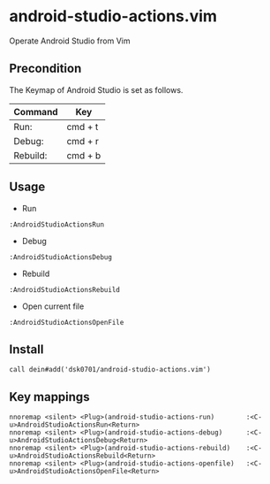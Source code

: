 # android-studio-actions.vim

Operate Android Studio from Vim

## Precondition

The Keymap of Android Studio is set as follows.

|Command|Key|
|---|---|
|Run:    |cmd + t|
|Debug:  |cmd + r|
|Rebuild:|cmd + b|

## Usage

- Run

```vim
:AndroidStudioActionsRun
```

- Debug

```vim
:AndroidStudioActionsDebug
```

- Rebuild

```vim
:AndroidStudioActionsRebuild
```

- Open current file

```vim
:AndroidStudioActionsOpenFile
```

## Install

```
call dein#add('dsk0701/android-studio-actions.vim')
```

## Key mappings

```vim
nnoremap <silent> <Plug>(android-studio-actions-run)        :<C-u>AndroidStudioActionsRun<Return>
nnoremap <silent> <Plug>(android-studio-actions-debug)      :<C-u>AndroidStudioActionsDebug<Return>
nnoremap <silent> <Plug>(android-studio-actions-rebuild)    :<C-u>AndroidStudioActionsRebuild<Return>
nnoremap <silent> <Plug>(android-studio-actions-openfile)   :<C-u>AndroidStudioActionsOpenFile<Return>
```
